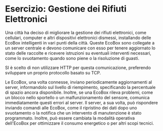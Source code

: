 # Esercizio: Gestione dei Rifiuti Elettronici

  

Una città ha deciso di migliorare la gestione dei rifiuti elettronici, come cellulari, computer e altri dispositivi elettronici dismessi, installando delle EcoBox intelligenti in vari punti della città. Queste EcoBox sono collegate a un server centrale e devono comunicare con esso per tenere aggiornato lo stato delle raccolte e ricevere istruzioni su eventuali interventi necessari, come lo svuotamento quando sono piene o la risoluzione di guasti.

SI è scelto di non utilizzare HTTP per questa comunicazione, preferendo sviluppare un proprio protocollo basato su TCP. 

Le EcoBox, una volta connesse, inviano periodicamente aggiornamenti al server, informandolo sul livello di riempimento, specificando la percentuale di spazio ancora disponibile. Inoltre, se una EcoBox rileva problemi, come un blocco nello sportello o un malfunzionamento del sensore, comunica immediatamente questi errori al server. Il server, a sua volta, può rispondere inviando comandi alle EcoBox, come il ripristino dei dati dopo uno svuotamento o la notifica che un intervento di manutenzione è stato programmato. Inoltre, può essere cambiata la modalità operativa dell'EcoBox per ottimizzare il consumo energetico o per altri scopi tecnici.